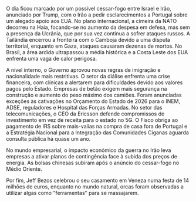 O dia ficou marcado por um possível cessar-fogo entre Israel e Irão, anunciado por Trump, com o Irão a pedir esclarecimentos a Portugal sobre um alegado apoio aos EUA. No plano internacional, a cimeira da NATO decorreu na Haia, focando-se no aumento da despesa em defesa, mas sem a presença da Ucrânia, que por sua vez continua a sofrer ataques russos. A Tailândia encerrou a fronteira com o Camboja devido a uma disputa territorial, enquanto em Gaza, ataques causaram dezenas de mortos. No Brasil, a área ardida ultrapassou a média histórica e a Costa Leste dos EUA enfrenta uma vaga de calor perigosa.

A nível interno, o Governo aprovou novas regras de imigração e nacionalidade mais restritivas. O setor da diálise enfrenta uma crise financeira, com clínicas a alertarem para dificuldades devido aos valores pagos pelo Estado. Empresas de betão exigem mais segurança na construção e aumento do peso máximo dos camiões. Foram anunciadas exceções às cativações no Orçamento do Estado de 2026 para o INEM, ADSE, reguladores e Hospital das Forças Armadas. No setor das telecomunicações, o CEO da Ericsson defende compromissos de investimento em vez de receita para o estado no 5G. O Fisco obriga ao pagamento de IRS sobre mais-valias na compra de casa fora de Portugal e a Estratégia Nacional para a Integração das Comunidades Ciganas aguarda consulta pública há quase um ano.

No mundo empresarial, o impacto económico da guerra no Irão leva empresas a ativar planos de contingência face à subida dos preços de energia. As bolsas chinesas subiram após o anúncio do cessar-fogo no Médio Oriente.

Por fim, Jeff Bezos celebrou o seu casamento em Veneza numa festa de 14 milhões de euros, enquanto no mundo natural, orcas foram observadas a utilizar algas como "ferramentas" para se massajarem.